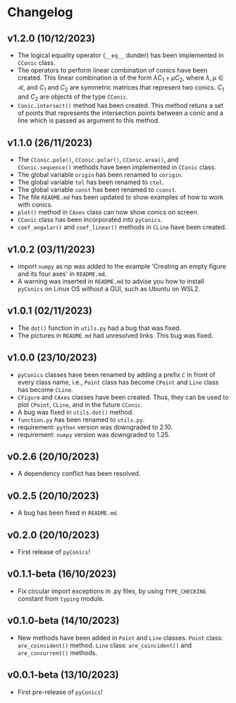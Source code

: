 # Changelog

<!--next-version-placeholder-->

## v1.2.0 (10/12/2023)

- The logical equality operator (`__eq__` dunder) has been implemented
in `CConic` class. 
- The operators to perform linear combination of conics have been
created. This linear combination is of the form
$\lambda C_{1} + \mu C_{2}$, where $\lambda, \mu \in \mathcal{R}$, and
$C_{1}$ and $C_{2}$ are symmetric matrices that represent two conics.
$C_{1}$ and $C_{2}$ are objects of the type `CConic`.
- `Conic.intersect()` method has been created. This method retuns a
set of points that represents the intersection points between a conic
and a line which is passed as argument to this method.

## v1.1.0 (26/11/2023)

- The `CConic.pole()`, `CConic.polar()`, `CConic.area()`, and
`CConic.sequence()` methods have been implemented in `CConic` class.
- The global variable `origin` has been renamed to `corigin`.
- The global variable `tol` has been renamed to `ctol`.
- The global variable `const` has been renamed to `cconst`.
- The file `README.md` has been updated to show examples of how to
work with conics.
- `plot()` method in `CAxes` class can now show conics on screen.  
- `CConic` class has been incorporated into `pyConics`.
- `coef_angular()` and `coef_linear()` methods in `CLine` have been
created.

## v1.0.2 (03/11/2023)

- import `numpy` as np was added to the example
'Creating an empty figure and its four axes' in `README.md`.
- A warning was inserted in `README.md` to advise you how to
install `pyConics` on Linux OS without a GUI, such as Ubuntu
on WSL2.

## v1.0.1 (02/11/2023)

- The `dot()` function in `utils.py` had a bug that was fixed.
- The pictures in `README.md` had unresolved links. This bug
was fixed.

## v1.0.0 (23/10/2023)

- `pyConics` classes have been renamed by adding a prefix `C` in
front of every class name, i.e., `Point` class has become `CPoint`
and `Line` class has become `CLine`.
- `CFigure` and `CAxes` classes have been created. Thus, they can
be used to plot `CPoint`, `CLine`, and in the future `CConic`.
- A bug was fixed in `utils.dot()` method.
- `function.py` has been renamed to `utils.py`.
- requirement: `python` version was downgraded to 2.10.
- requirement: `numpy` version was downgraded to 1.25.

## v0.2.6 (20/10/2023)

- A dependency conflict has been resolved.

## v0.2.5 (20/10/2023)

- A bug has been fixed in `README.md`.

## v0.2.0 (20/10/2023)

- First release of `pyConics`!

## v0.1.1-beta (16/10/2023)

- Fix circular import exceptions in .py files, by using
`TYPE_CHECKING` constant from `typing` module.

## v0.1.0-beta (14/10/2023)

- New methods have been added in `Point` and `Line` classes.
`Point` class: `are_coincident()` method.
`Line` class: `are_coincident()` and `are_concurrent()` methods.

## v0.0.1-beta (13/10/2023)

- First pre-release of `pyConics`!
